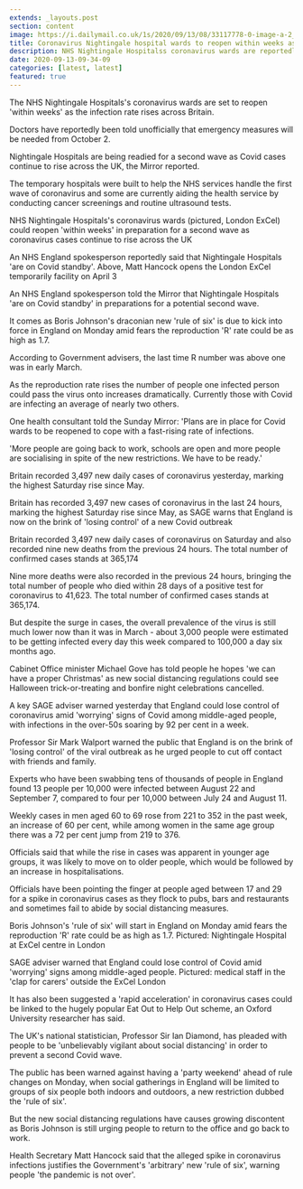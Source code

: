 ```yaml
---
extends: _layouts.post
section: content
image: https://i.dailymail.co.uk/1s/2020/09/13/08/33117778-0-image-a-2_1599983456385.jpg 
title: Coronavirus Nightingale hospital wards to reopen within weeks as infection rate rises in Britain 
description: NHS Nightingale Hospitalss coronavirus wards are reportedly on Covid standby and could reopen within weeks in preparations for a potential second wave as coronavirus cases soar. 
date: 2020-09-13-09-34-09 
categories: [latest, latest] 
featured: true 
--- 
```

The NHS Nightingale Hospitals's coronavirus wards are set to reopen 'within weeks' as the infection rate rises across Britain.

Doctors have reportedly been told unofficially that emergency measures will be needed from October 2.

Nightingale Hospitals are being readied for a second wave as Covid cases continue to rise across the UK, the Mirror reported. 

The temporary hospitals were built to help the NHS services handle the first wave of coronavirus and some are currently aiding the health service by conducting cancer screenings and routine ultrasound tests. 

NHS Nightingale Hospitals's coronavirus wards (pictured, London ExCel) could reopen 'within weeks' in preparation for a second wave as coronavirus cases continue to rise across the UK

An NHS England spokesperson reportedly said that Nightingale Hospitals 'are on Covid standby'. Above, Matt Hancock opens the London ExCel temporarily facility on April 3

An NHS England spokesperson told the Mirror that Nightingale Hospitals 'are on Covid standby' in preparations for a potential second wave.

It comes as Boris Johnson's draconian new 'rule of six' is due to kick into force in England on Monday amid fears the reproduction 'R' rate could be as high as 1.7.

According to Government advisers, the last time R number was above one was in early March.

As the reproduction rate rises the number of people one infected person could pass the virus onto increases dramatically. Currently those with Covid are infecting an average of nearly two others.  

One health consultant told the Sunday Mirror: 'Plans are in place for Covid wards to be reopened to cope with a fast-rising rate of infections.

'More people are going back to work, schools are open and more people are socialising in spite of the new restrictions. We have to be ready.'

Britain recorded 3,497 new daily cases of coronavirus yesterday, marking the highest Saturday rise since May.

Britain has recorded 3,497 new cases of coronavirus in the last 24 hours, marking the highest Saturday rise since May, as SAGE warns that England is now on the brink of 'losing control' of a new Covid outbreak 

Britain recorded 3,497 new daily cases of coronavirus on Saturday and also recorded nine new deaths from the previous 24 hours. The total number of confirmed cases stands at 365,174

Nine more deaths were also recorded in the previous 24 hours, bringing the total number of people who died within 28 days of a positive test for coronavirus to 41,623. The total number of confirmed cases stands at 365,174.



But despite the surge in cases, the overall prevalence of the virus is still much lower now than it was in March - about 3,000 people were estimated to be getting infected every day this week compared to 100,000 a day six months ago. 

Cabinet Office minister Michael Gove has told people he hopes 'we can have a proper Christmas' as new social distancing regulations could see Halloween trick-or-treating and bonfire night celebrations cancelled. 

A key SAGE adviser warned yesterday that England could lose control of coronavirus amid 'worrying' signs of Covid among middle-aged people, with infections in the over-50s soaring by 92 per cent in a week.

Professor Sir Mark Walport warned the public that England is on the brink of 'losing control' of the viral outbreak as he urged people to cut off contact with friends and family. 

Experts who have been swabbing tens of thousands of people in England found 13 people per 10,000 were infected between August 22 and September 7, compared to four per 10,000 between July 24 and August 11.

Weekly cases in men aged 60 to 69 rose from 221 to 352 in the past week, an increase of 60 per cent, while among women in the same age group there was a 72 per cent jump from 219 to 376.

Officials said that while the rise in cases was apparent in younger age groups, it was likely to move on to older people, which would be followed by an increase in hospitalisations.

Officials have been pointing the finger at people aged between 17 and 29 for a spike in coronavirus cases as they flock to pubs, bars and restaurants and sometimes fail to abide by social distancing measures. 

Boris Johnson's 'rule of six' will start in England on Monday amid fears the reproduction 'R' rate could be as high as 1.7. Pictured: Nightingale Hospital at ExCel centre in London

SAGE adviser warned that England could lose control of Covid amid 'worrying' signs among middle-aged people. Pictured: medical staff in the 'clap for carers' outside the ExCel London

It has also been suggested a 'rapid acceleration' in coronavirus cases could be linked to the hugely popular Eat Out to Help Out scheme, an Oxford University researcher has said.

The UK's national statistician, Professor Sir Ian Diamond, has pleaded with people to be 'unbelievably vigilant about social distancing' in order to prevent a second Covid wave.

The public has been warned against having a 'party weekend' ahead of rule changes on Monday, when social gatherings in England will be limited to groups of six people both indoors and outdoors, a new restriction dubbed the 'rule of six'. 

But the new social distancing regulations have causes growing discontent as Boris Johnson is still urging people to return to the office and go back to work. 

Health Secretary Matt Hancock said that the alleged spike in coronavirus infections justifies the Government's 'arbitrary' new 'rule of six', warning people 'the pandemic is not over'.

